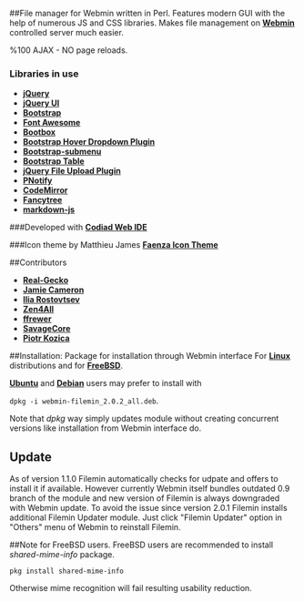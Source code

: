 ##File manager for Webmin written in Perl.
Features modern GUI with the help of numerous JS and CSS libraries. Makes file management on [**Webmin**](https://github.com/webmin/webmin) controlled server much easier.

%100 AJAX - NO page reloads.

### Libraries in use
* [**jQuery**](https://github.com/jquery/jquery)
* [**jQuery UI**](https://github.com/jquery/jquery-ui)
* [**Bootstrap**](https://github.com/twbs/bootstrap)
* [**Font Awesome**](https://github.com/FortAwesome/Font-Awesome)
* [**Bootbox**](https://github.com/makeusabrew/bootbox)
* [**Bootstrap Hover Dropdown Plugin**](https://github.com/CWSpear/bootstrap-hover-dropdown)
* [**Bootstrap-submenu**](https://github.com/vsn4ik/bootstrap-submenu)
* [**Bootstrap Table**](https://github.com/wenzhixin/bootstrap-table)
* [**jQuery File Upload Plugin**](https://github.com/blueimp/jQuery-File-Upload)
* [**PNotify**](https://github.com/sciactive/pnotify)
* [**CodeMirror**](https://github.com/codemirror/CodeMirror)
* [**Fancytree**](https://github.com/mar10/fancytree)
* [**markdown-js**](https://github.com/evilstreak/markdown-js)

###Developed with
[**Codiad Web IDE**](https://github.com/Codiad/Codiad)

###Icon theme by Matthieu James
[**Faenza Icon Theme**](https://code.google.com/archive/p/faenza-icon-theme)

##Contributors
* [**Real-Gecko**](https://github.com/Real-Gecko)
* [**Jamie Cameron**](https://github.com/jcameron)
* [**Ilia Rostovtsev**](https://github.com/qooob)
* [**Zen4All**](https://github.com/Zen4All)
* [**ffrewer**](https://github.com/ffrewer)
* [**SavageCore**](https://github.com/SavageCore)
* [**Piotr Kozica**](https://github.com/vipkoza)

##Installation:
Package for installation through Webmin interface
For [**Linux**](https://github.com/Real-Gecko/filemin/raw/master/distrib/filemin-2.0.2.linux.wbm.gz) distributions and for [**FreeBSD**](https://github.com/Real-Gecko/filemin/raw/master/distrib/filemin-2.0.2.freebsd.wbm.gz).

[**Ubuntu**](https://github.com/Real-Gecko/filemin/raw/master/distrib/webmin-filemin_2.0.2_all.deb) and [**Debian**](https://github.com/Real-Gecko/filemin/raw/master/distrib/webmin-filemin_2.0.2_all.deb) users may prefer to install with

`dpkg -i webmin-filemin_2.0.2_all.deb`.

Note that _dpkg_ way simply updates module without creating concurrent versions like installation from Webmin interface do.

## Update
As of version 1.1.0 Filemin automatically checks for udpate and offers to install it if available.
However currently Webmin itself bundles outdated 0.9 branch of the module and new version of Filemin is always downgraded with Webmin update.
To avoid the issue since version 2.0.1 Filemin installs additional Filemin Updater module. Just click "Filemin Updater" option in "Others" menu of Webmin to reinstall Filemin.

##Note for FreeBSD users.
FreeBSD users are recommended to install _shared-mime-info_ package.

`pkg install shared-mime-info`

Otherwise mime recognition will fail resulting usability reduction.
